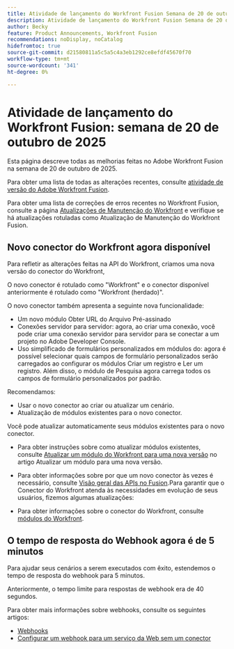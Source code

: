 ```yaml
---
title: Atividade de lançamento do Workfront Fusion Semana de 20 de outubro de 2025
description: Atividade de lançamento do Workfront Fusion Semana de 20 de outubro de 2025
author: Becky
feature: Product Announcements, Workfront Fusion
recommendations: noDisplay, noCatalog
hidefromtoc: true
source-git-commit: d21580811a5c5a5c4a3eb1292ce8efdf45670f70
workflow-type: tm+mt
source-wordcount: '341'
ht-degree: 0%

---
```


# Atividade de lançamento do Workfront Fusion: semana de 20 de outubro de 2025

Esta página descreve todas as melhorias feitas no Adobe Workfront Fusion na semana de 20 de outubro de 2025.

Para obter uma lista de todas as alterações recentes, consulte [atividade de versão do Adobe Workfront Fusion](/help/workfront-fusion/fusion-product-releases/fusion-release-activity.md).

Para obter uma lista de correções de erros recentes no Workfront Fusion, consulte a página [Atualizações de Manutenção do Workfront](https://experienceleague.adobe.com/pt-br/docs/workfront-known-issues/releases/current-updates) e verifique se há atualizações rotuladas como Atualização de Manutenção do Workfront Fusion.


## Novo conector do Workfront agora disponível

Para refletir as alterações feitas na API do Workfront, criamos uma nova versão do conector do Workfront,

O novo conector é rotulado como &quot;Workfront&quot; e o conector disponível anteriormente é rotulado como &quot;Workfront (herdado)&quot;.

O novo conector também apresenta a seguinte nova funcionalidade:

* Um novo módulo Obter URL do Arquivo Pré-assinado
* Conexões servidor para servidor: agora, ao criar uma conexão, você pode criar uma conexão servidor para servidor para se conectar a um projeto no Adobe Developer Console.
* Uso simplificado de formulários personalizados em módulos do: agora é possível selecionar quais campos de formulário personalizados serão carregados ao configurar os módulos Criar um registro e Ler um registro. Além disso, o módulo de Pesquisa agora carrega todos os campos de formulário personalizados por padrão.

Recomendamos:

* Usar o novo conector ao criar ou atualizar um cenário.
* Atualização de módulos existentes para o novo conector.

Você pode atualizar automaticamente seus módulos existentes para o novo conector.

* Para obter instruções sobre como atualizar módulos existentes, consulte [Atualizar um módulo do Workfront para uma nova versão](/help/workfront-fusion/manage-scenarios/update-module-to-new-version.md) no artigo Atualizar um módulo para uma nova versão.

* Para obter informações sobre por que um novo conector às vezes é necessário, consulte [Visão geral das APIs no Fusion](/help/workfront-fusion/get-started-with-fusion/understand-fusion/api-overview.md).Para garantir que o Conector do Workfront atenda às necessidades em evolução de seus usuários, fizemos algumas atualizações:

* Para obter informações sobre o conector do Workfront, consulte [módulos do Workfront](/help/workfront-fusion/references/apps-and-modules/adobe-connectors/workfront-modules.md).




## O tempo de resposta do Webhook agora é de 5 minutos

Para ajudar seus cenários a serem executados com êxito, estendemos o tempo de resposta do webhook para 5 minutos.

Anteriormente, o tempo limite para respostas de webhook era de 40 segundos.

Para obter mais informações sobre webhooks, consulte os seguintes artigos:

* [Webhooks](/help/workfront-fusion/references/apps-and-modules/universal-connectors/webhooks-updated.md)
* [Configurar um webhook para um serviço da Web sem um conector](/help/workfront-fusion/create-scenarios/add-modules/receive-a-webhook-from-a-web-service.md)



